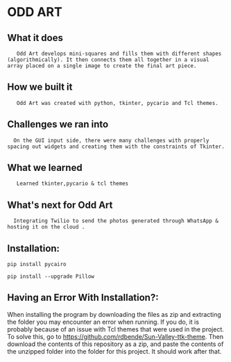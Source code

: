 # ODD ART

## What it does
       Odd Art develops mini-squares and fills them with different shapes (algorithmically). It then connects them all together in a visual array placed on a single image to create the final art piece.
## How we built it
       Odd Art was created with python, tkinter, pycario and Tcl themes.
## Challenges we ran into
      On the GUI input side, there were many challenges with properly spacing out widgets and creating them with the constraints of Tkinter. 
## What we learned
       Learned tkinter,pycario & tcl themes
## What's next for Odd Art
      Integrating Twilio to send the photos generated through WhatsApp & hosting it on the cloud .
## Installation:

```pip install pycairo```

```pip install --upgrade Pillow```

## Having an Error With Installation?:
When installing the program by downloading the files as zip and extracting the folder you may encounter an error when running. If you do, it is probably because of an issue with Tcl themes that were used in the project. To solve this, go to https://github.com/rdbende/Sun-Valley-ttk-theme. Then download the contents of this repository as a zip, and paste the contents of the unzipped folder into the folder for this project. It should work after that.
